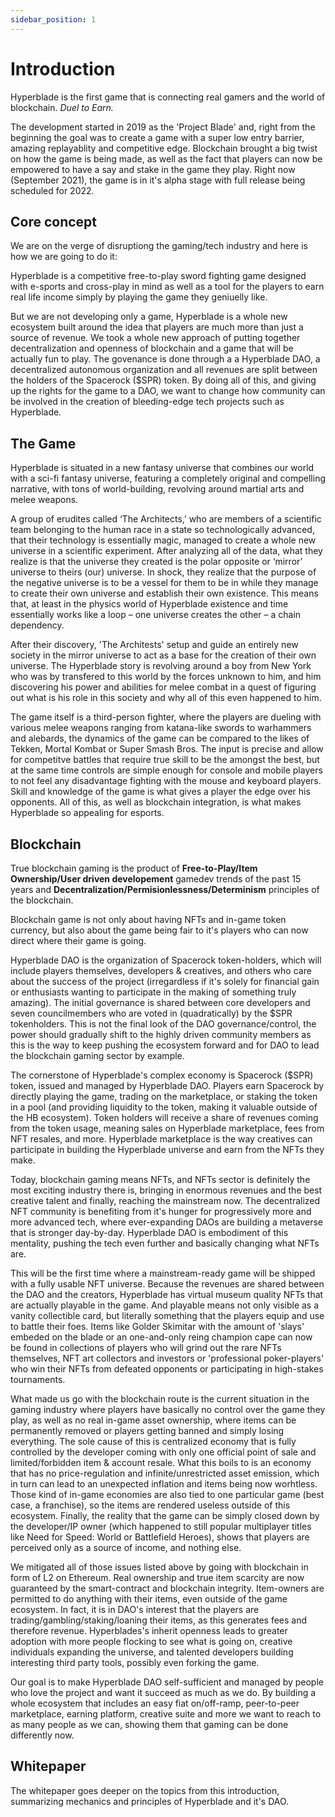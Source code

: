 ```yaml
---
sidebar_position: 1
---
```


# Introduction

Hyperblade is the first game that is connecting real gamers and the world of blockchain. _Duel to Earn._

The development started in 2019 as the 'Project Blade' and, right from the beginning the goal was to create a game with a super low entry barrier, amazing replayablity and competitive edge. Blockchain brought a big twist on how the game is being made, as well as the fact that players can now be empowered to have a say and stake in the game they play. Right now (September 2021), the game is in it's alpha stage with full release being scheduled for 2022.

## Core concept

We are on the verge of disruptiong the gaming/tech industry and here is how we are going to do it:

Hyperblade is a competitive free-to-play sword fighting game designed with e-sports and cross-play in mind as well as a tool for the players to earn real life income simply by playing the game they geniuelly like.

But we are not developing only a game, Hyperblade is a whole new ecosystem built around the idea that players are much more than just a source of revenue. We took a whole new approach of putting together decentralization and openness of blockchain and a game that will be actually fun to play. The govenance is done through a a Hyperblade DAO, a decentralized autonomous organization and all revenues are split between the holders of the Spacerock ($SPR) token. By doing all of this, and giving up the rights for the game to a DAO, we want to change how community can be involved in the creation of bleeding-edge tech projects such as Hyperblade.

## The Game

Hyperblade is situated in a new fantasy universe that combines our world with a sci-fi fantasy universe, featuring a completely original and compelling narrative, with tons of world-building, revolving around martial arts and melee weapons.

A group of erudites called ‘The Architects,’ who are members of a scientific team belonging to the human race in a state so technologically advanced, that their technology is essentially magic, managed to create a whole new universe in a scientific experiment. After analyzing all of the data, what they realize is that the universe they created is the polar opposite or ‘mirror’ universe to theirs (our) universe. In shock, they realize that the purpose of the negative universe is to be a vessel for them to be in while they manage to create their own universe and establish their own existence. This means that, at least in the physics world of Hyperblade existence and time essentially works like a loop – one universe creates the other – a chain dependency.

After their discovery, 'The Architests' setup and guide an entirely new society in the mirror universe to act as a base for the creation of their own universe. The Hyperblade story is revolving around a boy from New York who was by transfered to this world by the forces unknown to him, and him discovering his power and abilities for melee combat in a quest of figuring out what is his role in this society and why all of this even happened to him.

The game itself is a third-person fighter, where the players are dueling with various melee weapons ranging from katana-like swords to warhammers and alebards, the dynamics of the game can be compared to the likes of Tekken, Mortal Kombat or Super Smash Bros. The input is precise and allow for competitve battles that require true skill to be the amongst the best, but at the same time controls are simple enough for console and mobile players to not feel any disadvantage fighting with the mouse and keyboard players. Skill and knowledge of the game is what gives a player the edge over his opponents. All of this, as well as blockchain integration, is what makes Hyperblade so appealing for esports.

## Blockchain

True blockchain gaming is the product of **Free-to-Play/Item Ownership/User driven developement** gamedev trends of the past 15 years and **Decentralization/Permisionlessness/Determinism** principles of the blockchain.

Blockchain game is not only about having NFTs and in-game token currency, but also about the game being fair to it's players who can now direct where their game is going.

Hyperblade DAO is the organization of Spacerock token-holders, which will include players themselves, developers & creatives, and others who care about the success of the project (irregardless if it's solely for financial gain or enthusiasts wanting to participate in the making of something truly amazing). The initial governance is shared between core developers and seven councilmembers who are voted in (quadratically) by the $SPR tokenholders. This is not the final look of the DAO governance/control, the power should gradually shift to the highly driven community members as this is the way to keep pushing the ecosystem forward and for DAO to lead the blockchain gaming sector by example.

The cornerstone of Hyperblade's complex economy is Spacerock ($SPR) token, issued and managed by Hyperblade DAO. Players earn Spacerock by directly playing the game, trading on the marketplace, or staking the token in a pool (and providing liquidity to the token, making it valuable outside of the HB ecosystem). Token holders will receive a share of revenues coming from the token usage, meaning sales on Hyperblade marketplace, fees from NFT resales, and more. Hyperblade marketplace is the way creatives can participate in building the Hyperblade universe and earn from the NFTs they make.

Today, blockchain gaming means NFTs, and NFTs sector is definitely the most exciting industry there is, bringing in enormous revenues and the best creative talent and finally, reaching the mainstream now. The decentralized NFT community is benefiting from it's hunger for progressively more and more advanced tech, where ever-expanding DAOs are building a metaverse that is stronger day-by-day.
Hyperblade DAO is embodiment of this mentality, pushing the tech even further and basically changing what NFTs are.

This will be the first time where a mainstream-ready game will be shipped with a fully usable NFT universe. Because the revenues are shared between the DAO and the creators, Hyperblade has virtual museum quality NFTs that are actually playable in the game. And playable means not only visible as a vanity collectible card, but literally something that the players equip and use to battle their foes. Items like Golder Skimitar with the amount of 'slays' embeded on the blade or an one-and-only reing champion cape can now be found in collections of players who will grind out the rare NFTs themselves, NFT art collectors and investors or 'professional poker-players' who win their NFTs from defeated opponents or participating in high-stakes tournaments.

What made us go with the blockchain route is the current situation in the gaming industry where players have basically no control over the game they play, as well as no real in-game asset ownership, where items can be permanently removed or players getting banned and simply losing everything. The sole cause of this is centralized economy that is fully controlled by the developer coming with only one official point of sale and limited/forbidden item & account resale. What this boils to is an economy that has no price-regulation and infinite/unrestricted asset emission, which in turn can lead to an unexpected inflation and items being now worhtless. Those kind of in-game economies are also tied to one particular game (best case, a franchise), so the items are rendered useless outside of this ecosystem. Finally, the reality that the game can be simply closed down by the developer/IP owner (which happened to still popular multiplayer titles like Need for Speed: World or Battlefield Heroes), shows that players are perceived only as a source of income, and nothing else.

We mitigated all of those issues listed above by going with blockchain in form of L2 on Ethereum. Real ownership and true item scarcity are now guaranteed by the smart-contract and blockchain integrity. Item-owners are permitted to do anything with their items, even outside of the game ecosystem. In fact, it is in DAO's interest that the players are trading/gambling/staking/loaning their items, as this generates fees and therefore revenue. Hyperblades's inherit openness leads to greater adoption with more people flocking to see what is going on, creative individuals expanding the universe, and talented developers building interesting third party tools, possibly even forking the game.

Our goal is to make Hyperblade DAO self-sufficient and managed by people who love the project and want it succeed as much as we do.
By building a whole ecosystem that includes an easy fiat on/off-ramp, peer-to-peer marketplace, earning platform, creative suite and more we want to reach to as many people as we can, showing them that gaming can be done differently now.

## Whitepaper

The whitepaper goes deeper on the topics from this introduction, summarizing mechanics and principles of Hyperblade and it's DAO.
